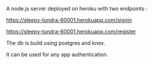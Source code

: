 A node.js server deployed on heroku with two endpoints :

https://sleepy-tundra-60001.herokuapp.com/signin

https://sleepy-tundra-60001.herokuapp.com/register

The db is build using postgres and knex. 

It can be used for any app authentication.
